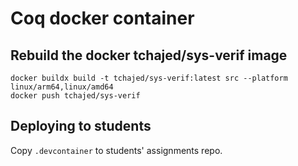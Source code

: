 # Coq docker container

## Rebuild the docker tchajed/sys-verif image

```
docker buildx build -t tchajed/sys-verif:latest src --platform linux/arm64,linux/amd64
docker push tchajed/sys-verif
```

## Deploying to students

Copy `.devcontainer` to students' assignments repo.
